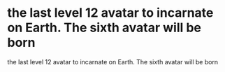 # the last level 12 avatar to incarnate on Earth. The sixth avatar will be born

the last level 12 avatar to incarnate on Earth. The sixth avatar will be born